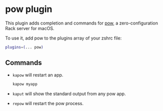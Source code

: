 # pow plugin

This plugin adds completion and commands for [pow](http://pow.cx/), a
zero-configuration Rack server for macOS.

To use it, add pow to the plugins array of your zshrc file:

```sh
plugins=(... pow)
```

## Commands

- `kapow` will restart an app.

  ```bash
  kapow myapp
  ```

- `kaput` will show the standard output from any pow app.
- `repow` will restart the pow process.
